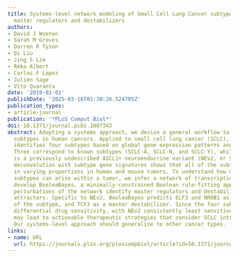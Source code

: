 ```yaml
---
title: Systems-level network modeling of Small Cell Lung Cancer subtypes identifies
  master regulators and destabilizers
authors:
- David J Wooten
- Sarah M Groves
- Darren R Tyson
- Qi Liu
- Jing S Lim
- Réka Albert
- Carlos F Lopez
- Julien Sage
- Vito Quaranta
date: '2019-01-01'
publishDate: '2025-03-16T01:38:26.524795Z'
publication_types:
- article-journal
publication: '*PLoS Comput Biol*'
doi: 10.1371/journal.pcbi.1007343
abstract: Adopting a systems approach, we devise a general workflow to define actionable
  subtypes in human cancers. Applied to small cell lung cancer (SCLC), the workflow
  identifies four subtypes based on global gene expression patterns and ontologies.
  Three correspond to known subtypes (SCLC-A, SCLC-N, and SCLC-Y), while the fourth
  is a previously undescribed ASCL1+ neuroendocrine variant (NEv2, or SCLC-A2). Tumor
  deconvolution with subtype gene signatures shows that all of the subtypes are detectable
  in varying proportions in human and mouse tumors. To understand how multiple stable
  subtypes can arise within a tumor, we infer a network of transcription factors and
  develop BooleaBayes, a minimally-constrained Boolean rule-fitting approach. In silico
  perturbations of the network identify master regulators and destabilizers of its
  attractors. Specific to NEv2, BooleaBayes predicts ELF3 and NR0B1 as master regulators
  of the subtype, and TCF3 as a master destabilizer. Since the four subtypes exhibit
  differential drug sensitivity, with NEv2 consistently least sensitive, these findings
  may lead to actionable therapeutic strategies that consider SCLC intratumoral heterogeneity.
  Our systems-level approach should generalize to other cancer types.
links:
- name: URL
  url: https://journals.plos.org/ploscompbiol/article?id=10.1371/journal.pcbi.1007343
---
```

